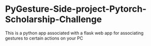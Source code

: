 # PyGesture-Side-project-Pytorch-Scholarship-Challenge
This is a python app associated with a flask web app for associating gestures to certain actions on your PC

